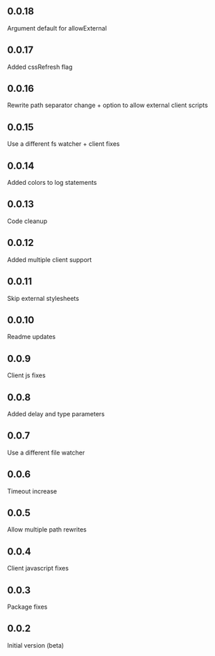 0.0.18
-----
Argument default for allowExternal

0.0.17
-----
Added cssRefresh flag

0.0.16
-----
Rewrite path separator change + option to allow external client scripts

0.0.15
-----
Use a different fs watcher + client fixes

0.0.14
-----
Added colors to log statements

0.0.13
-----
Code cleanup

0.0.12
-----
Added multiple client support

0.0.11
-----
Skip external stylesheets

0.0.10
-----
Readme updates

0.0.9
-----
Client js fixes

0.0.8
-----
Added delay and type parameters

0.0.7
-----
Use a different file watcher

0.0.6
-----
Timeout increase

0.0.5
-----
Allow multiple path rewrites

0.0.4
-----
Client javascript fixes

0.0.3
-----
Package fixes

0.0.2
-----
Initial version (beta)


